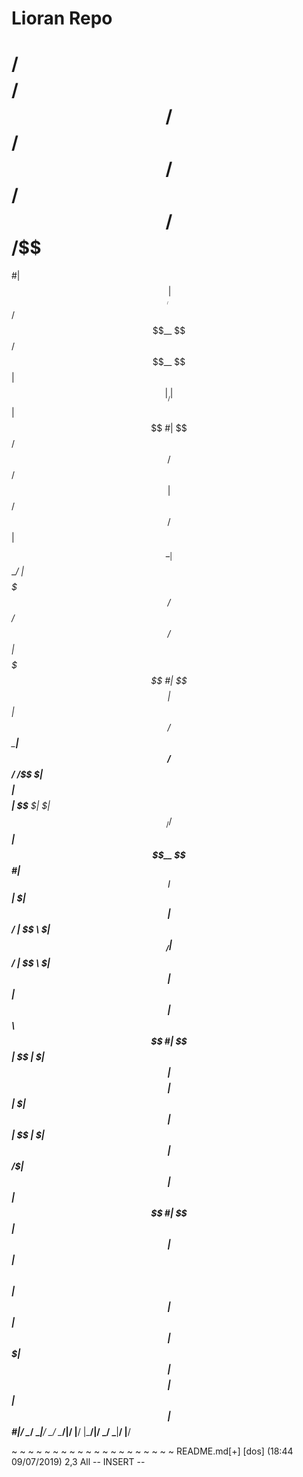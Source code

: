 # Lioran Repo

# /$$$$$$$$               /$$                       /$$$$$$  /$$$$$$        /$$      /$$  /$$             /$$      
#| $$_____/              | $$                      /$$__  $$/$$__  $$      | $$     |__/ | $$            | $$      
#| $$   /$$   /$$ /$$$$$$| $$   /$$        /$$$$$$| $$  \__| $$  \__/      | $$$$$$$ /$$/$$$$$$   /$$$$$$| $$$$$$$ 
#| $$$$| $$  | $$/$$_____| $$  /$$/       /$$__  $| $$$$   | $$$$          | $$__  $| $|_  $$_/  /$$_____| $$__  $$
#| $$__| $$  | $| $$     | $$$$$$/       | $$  \ $| $$_/   | $$_/          | $$  \ $| $$ | $$   | $$     | $$  \ $$
#| $$  | $$  | $| $$     | $$_  $$       | $$  | $| $$     | $$            | $$  | $| $$ | $$ /$| $$     | $$  | $$
#| $$  |  $$$$$$|  $$$$$$| $$ \  $$      |  $$$$$$| $$     | $$            | $$$$$$$| $$ |  $$$$|  $$$$$$| $$  | $$
#|__/   \______/ \_______|__/  \__/       \______/|__/     |__/            |_______/|__/  \___/  \_______|__/  |__/
                                                                                                                  
                                                                                                                  
                                                                                                                  
~
~
~
~
~
~
~
~
~
~
~
~
~
~
~
~
~
~
~
~
README.md[+] [dos] (18:44 09/07/2019)                                    2,3 All
-- INSERT --

